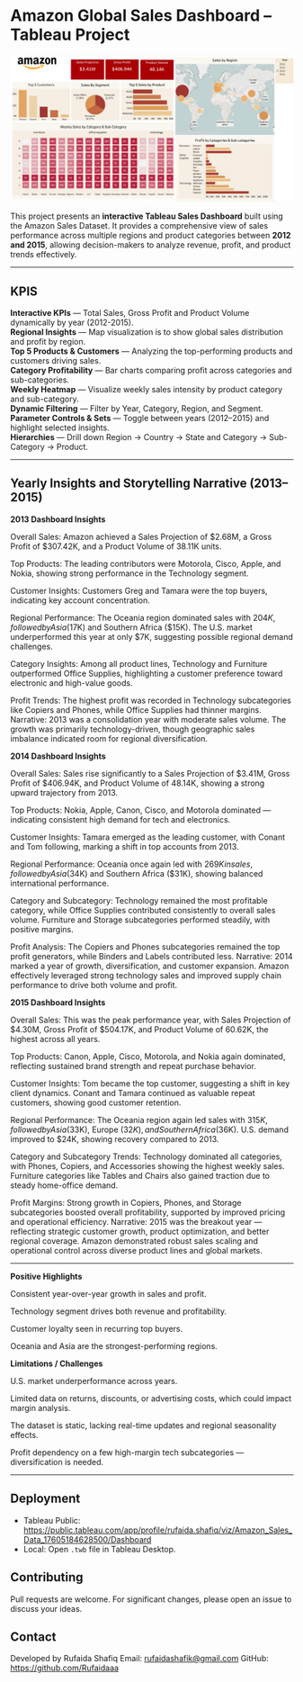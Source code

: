 # Amazon Global Sales Dashboard – Tableau Project

![Amazon Global Sales Dashboard](images/dashboard.png)

This project presents an **interactive Tableau Sales Dashboard** built using the Amazon Sales Dataset.
It provides a comprehensive view of sales performance across multiple regions and product categories between **2012 and 2015**, allowing decision-makers to analyze revenue, profit, and product trends effectively.

---

## KPIS

**Interactive KPIs** — Total Sales, Gross Profit and Product Volume dynamically by year (2012-2015).  
**Regional Insights** — Map visualization is to show global sales distribution and profit by region.  
**Top 5 Products & Customers** — Analyzing the top-performing products and customers driving sales.  
**Category Profitability** — Bar charts comparing profit across categories and sub-categories.  
**Weekly Heatmap** — Visualize weekly sales intensity by product category and sub-category.  
**Dynamic Filtering** — Filter by Year, Category, Region, and Segment.  
**Parameter Controls & Sets** — Toggle between years (2012–2015) and highlight selected insights.  
**Hierarchies** — Drill down Region → Country → State and Category → Sub-Category → Product.

---

## Yearly Insights and Storytelling Narrative (2013–2015)

**2013 Dashboard Insights**

Overall Sales: Amazon achieved a Sales Projection of $2.68M, a Gross Profit of $307.42K, and a Product Volume of 38.11K units.

Top Products: The leading contributors were Motorola, Cisco, Apple, and Nokia, showing strong performance in the Technology segment.

Customer Insights: Customers Greg and Tamara were the top buyers, indicating key account concentration.

Regional Performance: The Oceania region dominated sales with $204K, followed by Asia ($17K) and Southern Africa ($15K). The U.S. market underperformed this year at only $7K, suggesting possible regional demand challenges.

Category Insights: Among all product lines, Technology and Furniture outperformed Office Supplies, highlighting a customer preference toward electronic and high-value goods.

Profit Trends: The highest profit was recorded in Technology subcategories like Copiers and Phones, while Office Supplies had thinner margins.
Narrative: 2013 was a consolidation year with moderate sales volume. The growth was primarily technology-driven, though geographic sales imbalance indicated room for regional diversification.

**2014 Dashboard Insights**

Overall Sales: Sales rise significantly to a Sales Projection of $3.41M, Gross Profit of $406.94K, and Product Volume of 48.14K, showing a strong upward trajectory from 2013.

Top Products: Nokia, Apple, Canon, Cisco, and Motorola dominated — indicating consistent high demand for tech and electronics.

Customer Insights: Tamara emerged as the leading customer, with Conant and Tom following, marking a shift in top accounts from 2013.

Regional Performance: Oceania once again led with $269K in sales, followed by Asia ($34K) and Southern Africa ($31K), showing balanced international performance.

Category and Subcategory: Technology remained the most profitable category, while Office Supplies contributed consistently to overall sales volume. Furniture and Storage subcategories performed steadily, with positive margins.

Profit Analysis: The Copiers and Phones subcategories remained the top profit generators, while Binders and Labels contributed less.
Narrative: 2014 marked a year of growth, diversification, and customer expansion. Amazon effectively leveraged strong technology sales and improved supply chain performance to drive both volume and profit.

**2015 Dashboard Insights**

Overall Sales: This was the peak performance year, with Sales Projection of $4.30M, Gross Profit of $504.17K, and Product Volume of 60.62K, the highest across all years.

Top Products: Canon, Apple, Cisco, Motorola, and Nokia again dominated, reflecting sustained brand strength and repeat purchase behavior.

Customer Insights: Tom became the top customer, suggesting a shift in key client dynamics. Conant and Tamara continued as valuable repeat customers, showing good customer retention.

Regional Performance: The Oceania region again led sales with $315K, followed by Asia ($33K), Europe ($32K), and Southern Africa ($36K). U.S. demand improved to $24K, showing recovery compared to 2013.

Category and Subcategory Trends: Technology dominated all categories, with Phones, Copiers, and Accessories showing the highest weekly sales. Furniture categories like Tables and Chairs also gained traction due to steady home-office demand.

Profit Margins: Strong growth in Copiers, Phones, and Storage subcategories boosted overall profitability, supported by improved pricing and operational efficiency.
Narrative: 2015 was the breakout year — reflecting strategic customer growth, product optimization, and better regional coverage. Amazon demonstrated robust sales scaling and operational control across diverse product lines and global markets.

---

**Positive Highlights**

Consistent year-over-year growth in sales and profit.

Technology segment drives both revenue and profitability.

Customer loyalty seen in recurring top buyers.

Oceania and Asia are the strongest-performing regions.

**Limitations / Challenges**

U.S. market underperformance across years.

Limited data on returns, discounts, or advertising costs, which could impact margin analysis.

The dataset is static, lacking real-time updates and regional seasonality effects.

Profit dependency on a few high-margin tech subcategories — diversification is needed.

---

## Deployment

- Tableau Public: https://public.tableau.com/app/profile/rufaida.shafiq/viz/Amazon_Sales_Data_17605184628500/Dashboard
- Local: Open `.twb` file in Tableau Desktop.

## Contributing

Pull requests are welcome. For significant changes, please open an issue to discuss your ideas.

## Contact

Developed by Rufaida Shafiq
Email: rufaidashafik@gmail.com
GitHub: https://github.com/Rufaidaaa
